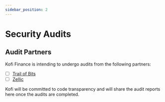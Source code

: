 ```yaml
---
sidebar_position: 2
---
```


# Security Audits

## Audit Partners

Kofi Finance is intending to undergo audits from the following partners:

- [ ] [Trail of Bits](https://www.trailofbits.com/)
- [ ] [Zellic](https://zellic.io/)

Kofi will be committed to code transparency and will share the audit reports here once the audits are completed.
